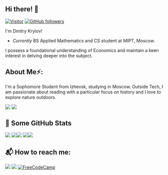 <h2>Hi there! 👋</h2>

[![Visitor](https://visitor-badge.laobi.icu/badge?page_id=dm1trykrylov.dm1trykrylov)](https://github.com/dm1trykrylov) [![GitHub followers](https://img.shields.io/github/followers/dm1trykrylov.svg?style=social&label=Follow)](https://github.com/dm1trykrylov?tab=followers)

I'm Dmitry Krylov!
- <i> Currently </i> BS Applied Mathematics and CS student at MIPT, Moscow. 

I possess a foundational understanding of Economics and maintain a keen interest in delving deeper into the subject.

<!--
<h2>💻 I'm Currently workng on</h2>
- 
-->

<!--
- System Design and Distributed Computing
- Software Engineering
-->
<h2> About Me⚡:</h2>
I'm a Sophomore Student from Izhevsk, studying in Moscow.
Outside Tech, I am passionate about reading with a particular focus on history and I love to explore nature outdoors. 

<a href="https://github.com/dm1trykrylov/dm1trykrylov/releases/download/v1/cv_v1.pdf"><img src="https://img.shields.io/badge/Download%20CV(en)-%2523000011.svg?style=for-the-badge&color=%23eb4034&logo=Adobe%20Acrobat%20Reader&logoColor=white"/></a>
<a href="https://github.com/dm1trykrylov/dm1trykrylov/releases/download/v1/cv_v1_ru.pdf"><img src="https://img.shields.io/badge/Download%20CV(ru)-%2523000011.svg?style=for-the-badge&color=%23eb4000&logo=Adobe%20Acrobat%20Reader&logoColor=white"/></a>
<!-- TODO
![Python](https://img.shields.io/badge/Python-FFD43B?style=for-the-badge&logo=python&logoColor=blue)
![Pandas](https://img.shields.io/badge/Pandas-2C2D72?style=for-the-badge&logo=pandas&logoColor=white)
![Matplotlib](https://img.shields.io/badge/Matplotlib-%23ffffff.svg?style=for-the-badge&logo=Matplotlib&logoColor=black)
![Flask](https://camo.githubusercontent.com/9dba3de3e1f156e64977675a58069488ee4550ad887bbd56283ec3fa1dc45c57/68747470733a2f2f696d672e736869656c64732e696f2f62616467652f2d666c61736b2d3030303030303f6c6f676f3d466c61736b267374796c653d666f722d7468652d6261646765266c6f676f436f6c6f723d7768697465)
![Django](https://camo.githubusercontent.com/5ebc8bbbe9179d0121ed4e660ca60fd4e8e90e4d6ff1a44ca81ab8e6d915ca96/68747470733a2f2f696d672e736869656c64732e696f2f62616467652f2d446a616e676f2d3039324532303f6c6f676f3d446a616e676f267374796c653d666f722d7468652d6261646765266c6f676f436f6c6f723d7768697465)
![C++](https://img.shields.io/badge/c++-%2300599C.svg?style=for-the-badge&logo=c%2B%2B&logoColor=white)
![LaTeX](https://img.shields.io/badge/latex-%23008080.svg?style=for-the-badge&logo=latex&logoColor=white)
![Express.js](https://img.shields.io/badge/express.js-%23404d59.svg?style=for-the-badge&logo=express&logoColor=%2361DAFB)
![Linux](https://camo.githubusercontent.com/d40d6f0509d60cce1c08408421569b50557015f8490aea945dd26ca496b96bd9/68747470733a2f2f696d672e736869656c64732e696f2f62616467652f2d4c696e75782d4643433632343f6c6f676f3d4c696e7578267374796c653d666f722d7468652d6261646765266c6f676f436f6c6f723d626c61636b)-->

<!-- 👨‍🎓 Education -->

<h2>👀 Some GitHub Stats</h2>

![](https://github-profile-summary-cards.vercel.app/api/cards/profile-details?username=dm1trykrylov&theme=github_dark)
![](https://github-profile-summary-cards.vercel.app/api/cards/repos-per-language?username=dm1trykrylov&theme=github_dark)![](https://github-profile-summary-cards.vercel.app/api/cards/most-commit-language?username=dm1trykrylov&theme=github_dark)
![](https://github-profile-summary-cards.vercel.app/api/cards/stats?username=dm1trykrylov&theme=github_dark)![](https://github-profile-summary-cards.vercel.app/api/cards/productive-time?username=dm1trykrylov&theme=github_dark)


<h2>📬 How to reach me:</h2>

<a href="mailto:feldlerche@yandex.ru"><img src="https://img.shields.io/badge/Gmail-D14836?style=for-the-badge&logo=gmail&logoColor=white"/></a><!-- Gmail -->
<a href="https://t.me/dm1trykrylov"><img src="https://img.shields.io/badge/Telegram-00B2FF?style=for-the-badge&logo=messenger&logoColor=white"/></a><!-- Telegram -->
<a href="https://freecodecamp.org/dm1trykrylov">![FreeCodeCamp](https://img.shields.io/badge/Freecodecamp-%23123.svg?&style=for-the-badge&logo=freecodecamp&logoColor=green)</a><!-- freecodecamp.org -->

